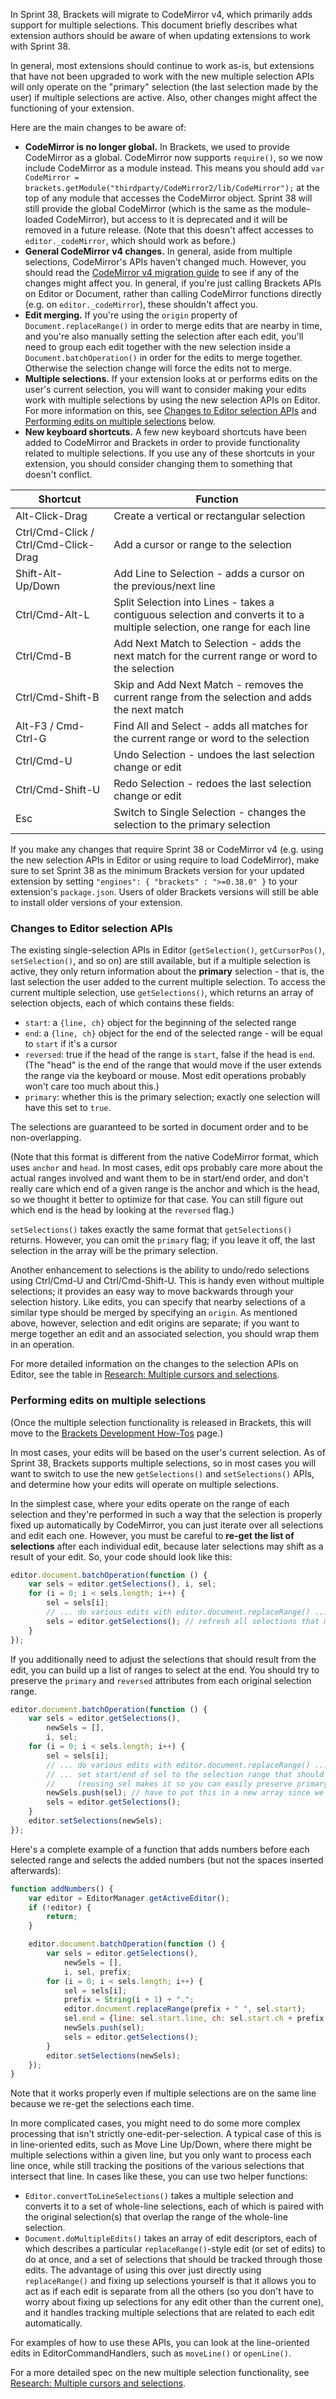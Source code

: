 In Sprint 38, Brackets will migrate to CodeMirror v4, which primarily adds support for multiple selections. This document briefly describes what extension authors should be aware of when updating extensions to work with Sprint 38.

In general, most extensions should continue to work as-is, but extensions that have not been upgraded to work with the new multiple selection APIs will only operate on the "primary" selection (the last selection made by the user) if multiple selections are active. Also, other changes might affect the functioning of your extension.

Here are the main changes to be aware of:

* **CodeMirror is no longer global.** In Brackets, we used to provide CodeMirror as a global. CodeMirror now supports `require()`, so we now include CodeMirror as a module instead. This means you should add `var CodeMirror = brackets.getModule("thirdparty/CodeMirror2/lib/CodeMirror");` at the top of any module that accesses the CodeMirror object. Sprint 38 will still provide the global CodeMirror (which is the same as the module-loaded CodeMirror), but access to it is deprecated and it will be removed in a future release. (Note that this doesn't affect accesses to `editor._codeMirror`, which should work as before.)
* **General CodeMirror v4 changes.** In general, aside from multiple selections, CodeMirror's APIs haven't changed much. However, you should read the [CodeMirror v4 migration guide](http://codemirror.net/4/doc/upgrade_v4.html) to see if any of the changes might affect you. In general, if you're just calling Brackets APIs on Editor or Document, rather than calling CodeMirror functions directly (e.g. on `editor._codeMirror`), these shouldn't affect you.
* **Edit merging.** If you're using the `origin` property of `Document.replaceRange()` in order to merge edits that are nearby in time, and you're also manually setting the selection after each edit, you'll need to group each edit together with the new selection inside a `Document.batchOperation()` in order for the edits to merge together. Otherwise the selection change will force the edits not to merge.
* **Multiple selections.** If your extension looks at or performs edits on the user's current selection, you will want to consider making your edits work with multiple selections by using the new selection APIs on Editor. For more information on this, see [Changes to Editor selection APIs](#editor-APIs) and [Performing edits on multiple selections](#multiple-selection-edits) below.
* **New keyboard shortcuts.** A few new keyboard shortcuts have been added to CodeMirror and Brackets in order to provide functionality related to multiple selections. If you use any of these shortcuts in your extension, you should consider changing them to something that doesn't conflict.

| Shortcut | Function |
| -------- | -------- |
| Alt-Click-Drag | Create a vertical or rectangular selection |
| Ctrl/Cmd-Click / Ctrl/Cmd-Click-Drag | Add a cursor or range to the selection |
| Shift-Alt-Up/Down | Add Line to Selection - adds a cursor on the previous/next line |
| Ctrl/Cmd-Alt-L | Split Selection into Lines - takes a contiguous selection and converts it to a multiple selection, one range for each line |
| Ctrl/Cmd-B | Add Next Match to Selection - adds the next match for the current range or word to the selection |
| Ctrl/Cmd-Shift-B | Skip and Add Next Match - removes the current range from the selection and adds the next match |
| Alt-F3 / Cmd-Ctrl-G | Find All and Select - adds all matches for the current range or word to the selection |
| Ctrl/Cmd-U | Undo Selection - undoes the last selection change or edit |
| Ctrl/Cmd-Shift-U | Redo Selection - redoes the last selection change or edit |
| Esc | Switch to Single Selection - changes the selection to the primary selection |

If you make any changes that require Sprint 38 or CodeMirror v4 (e.g. using the new selection APIs in Editor or using require to load CodeMirror), make sure to set Sprint 38 as the minimum Brackets version for your updated extension by setting `"engines": { "brackets" : ">=0.38.0" }` to your extension's `package.json`. Users of older Brackets versions will still be able to install older versions of your extension.

### Changes to Editor selection APIs

The existing single-selection APIs in Editor (`getSelection()`, `getCursorPos()`, `setSelection()`, and so on) are still available, but if a multiple selection is active, they only return information about the **primary** selection - that is, the last selection the user added to the current multiple selection. To access the current multiple selection, use `getSelections()`, which returns an array of selection objects, each of which contains these fields:

* `start`: a `{line, ch}` object for the beginning of the selected range
* `end`: a `{line, ch}` object for the end of the selected range - will be equal to `start` if it's a cursor
* `reversed`: true if the head of the range is `start`, false if the head is `end`. (The "head" is the end of the range that would move if the user extends the range via the keyboard or mouse. Most edit operations probably won't care too much about this.)
* `primary`: whether this is the primary selection; exactly one selection will have this set to `true`.

The selections are guaranteed to be sorted in document order and to be non-overlapping.

(Note that this format is different from the native CodeMirror format, which uses `anchor` and `head`. In most cases, edit ops probably care more about the actual ranges involved and want them to be in start/end order, and don't really care which end of a given range is the anchor and which is the head, so we thought it better to optimize for that case. You can still figure out which end is the head by looking at the `reversed` flag.)

`setSelections()` takes exactly the same format that `getSelections()` returns. However, you can omit the `primary` flag; if you leave it off, the last selection in the array will be the primary selection.

Another enhancement to selections is the ability to undo/redo selections using Ctrl/Cmd-U and Ctrl/Cmd-Shift-U. This is handy even without multiple selections; it provides an easy way to move backwards through your selection history. Like edits, you can specify that nearby selections of a similar type should be merged by specifying an `origin`. As mentioned above, however, selection and edit origins are separate; if you want to merge together an edit and an associated selection, you should wrap them in an operation.

For more detailed information on the changes to the selection APIs on Editor, see the table in [Research: Multiple cursors and selections](https://github.com/adobe/brackets/wiki/Research:-Multiple-cursors-and-selections#proposed-editor-api-changes).

### Performing edits on multiple selections

(Once the multiple selection functionality is released in Brackets, this will move to the [Brackets Development How-Tos](https://github.com/adobe/brackets/wiki/Brackets-Development-How-Tos) page.)

In most cases, your edits will be based on the user's current selection. As of Sprint 38, Brackets supports multiple selections, so in most cases you will want to switch to use the new `getSelections()` and `setSelections()` APIs, and determine how your edits will operate on multiple selections.

In the simplest case, where your edits operate on the range of each selection and they're performed in such a way that the selection is properly fixed up automatically by CodeMirror, you can just iterate over all selections and edit each one. However, you must be careful to **re-get the list of selections** after each individual edit, because later selections may shift as a result of your edit. So, your code should look like this:

```javascript
editor.document.batchOperation(function () {
    var sels = editor.getSelections(), i, sel;
    for (i = 0; i < sels.length; i++) {
        sel = sels[i];
        // ... do various edits with editor.document.replaceRange() ...
        sels = editor.getSelections(); // refresh all selections that might have changed
    }
});
```

If you additionally need to adjust the selections that should result from the edit, you can build up a list of ranges to select at the end. You should try to preserve the `primary` and `reversed` attributes from each original selection range.

```javascript
editor.document.batchOperation(function () {
    var sels = editor.getSelections(),
        newSels = [],
        i, sel;
    for (i = 0; i < sels.length; i++) {
        sel = sels[i];
        // ... do various edits with editor.document.replaceRange() ...
        // ... set start/end of sel to the selection range that should be set after this edit
        //     (reusing sel makes it so you can easily preserve primary/reversed flags) ...
        newSels.push(sel); // have to put this in a new array since we're re-getting selections
        sels = editor.getSelections();
    }
    editor.setSelections(newSels);
});
```

Here's a complete example of a function that adds numbers before each selected range and selects the added numbers (but not the spaces inserted afterwards):

```javascript
function addNumbers() {
    var editor = EditorManager.getActiveEditor();
    if (!editor) {
        return;
    }

    editor.document.batchOperation(function () {
        var sels = editor.getSelections(),
            newSels = [],
            i, sel, prefix;
        for (i = 0; i < sels.length; i++) {
            sel = sels[i];
            prefix = String(i + 1) + ".";
            editor.document.replaceRange(prefix + " ", sel.start);
            sel.end = {line: sel.start.line, ch: sel.start.ch + prefix.length};
            newSels.push(sel);
            sels = editor.getSelections();
        }
        editor.setSelections(newSels);
    });
}
```

Note that it works properly even if multiple selections are on the same line because we re-get the selections each time.

In more complicated cases, you might need to do some more complex processing that isn't strictly one-edit-per-selection. A typical case of this is in line-oriented edits, such as Move Line Up/Down, where there might be multiple selections within a given line, but you only want to process each line once, while still tracking the positions of the various selections that intersect that line. In cases like these, you can use two helper functions:

* `Editor.convertToLineSelections()` takes a multiple selection and converts it to a set of whole-line selections, each of which is paired with the original selection(s) that overlap the range of the whole-line selection.
* `Document.doMultipleEdits()` takes an array of edit descriptors, each of which describes a particular `replaceRange()`-style edit (or set of edits) to do at once, and a set of selections that should be tracked through those edits. The advantage of using this over just directly using `replaceRange()` and fixing up selections yourself is that it allows you to act as if each edit is separate from all the others (so you don't have to worry about fixing up selections for any edit other than the current one), and it handles tracking multiple selections that are related to each edit automatically.

For examples of how to use these APIs, you can look at the line-oriented edits in EditorCommandHandlers, such as `moveLine()` or `openLine()`.

For a more detailed spec on the new multiple selection functionality, see [Research: Multiple cursors and selections](https://github.com/adobe/brackets/wiki/Research:-Multiple-cursors-and-selections).